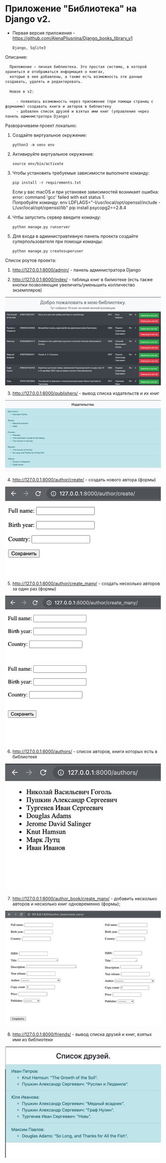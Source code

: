 # Приложение "Библиотека" на Django v2.

* Первая версия приложения - https://github.com/AlenaPliusnina/Django_books_library_v1

      Django, Sqlite3
      
Описание:

      Приложение — личная библиотека. Это простая система, в которой храниться и отображаться информация о книгах, 
      которые в нее добавлены, а также есть возможность эти данные создавать, удалять и редактировать.

      Новое в v2:

         - появилась возможность через приложение (при помощи страниц с формаими) создавать книги и авторов в библиотеку
         - добавлен список друзей и взятых ими книг (управление через панель админмстратора Django)


Разворачиваем проект локально:

1. Создайте виртуальное окружение: 

       python3 -m venv env
       
2. Активируйте виртуальное окружение: 

       source env/bin/activate
       
3. Чтобы установить требуемые зависимости выполните команду: 

       pip install -r requirements.txt
   
   Если у вас macOS и при установке зависимостей возникает ошибка:  error: command 'gcc' failed with exit status 1.   
   Попробуйте команду: env LDFLAGS="-I/usr/local/opt/openssl/include -L/usr/local/opt/openssl/lib" pip install psycopg2==2.8.4
       
4. Чтбы запустить сервер введите команду: 

       python manage.py runserver

5. Для входа в администравтивную панель проекта создайте суперпользователя при помощи команды: 

       python manage.py createsuperuser

Список роутов проекта:

1. http://127.0.0.1:8000/admin/ - панель администратора Django

2. http://127.0.0.1:8000/index/ - таблица книг в билиотеке (есть также кнопки позволяющие увеличить/уменьшить колличество экземпляров)

![Список книг в библиотеке](https://github.com/AlenaPliusnina/D5-Django_books_library/blob/master/screenshots/screen_1.png)

3. http://127.0.0.1:8000/publishers/ - вывод списка издательств и их книг

![Список издательств](https://github.com/AlenaPliusnina/D5-Django_books_library/blob/master/screenshots/screen_2.png)

4. http://127.0.0.1:8000/author/create/ - создать нового автора (формы)

![Список издательств](https://github.com/AlenaPliusnina/D5-Django_books_library/blob/master/screenshots/screen_3.png)

5. http://127.0.0.1:8000/author/create_many/ - создать несколько авторов за один раз (формы)

![Список издательств](https://github.com/AlenaPliusnina/D5-Django_books_library/blob/master/screenshots/screen_4.png)

6. http://127.0.0.1:8000/authors/ - список авторов, книги которых есть в библиотеке

![Список издательств](https://github.com/AlenaPliusnina/D5-Django_books_library/blob/master/screenshots/screen_5.png)

7. http://127.0.0.1:8000/author_book/create_many/ - добавить несколько авторов и несколько книг одновременно (формы);

![Список издательств](https://github.com/AlenaPliusnina/D5-Django_books_library/blob/master/screenshots/screen_6.png)

8. http://127.0.0.1:8000/friends/ - вывод списка друзей и книг, взятых ими из библиотеки

![Список издательств](https://github.com/AlenaPliusnina/D5-Django_books_library/blob/master/screenshots/screen_7.png)

